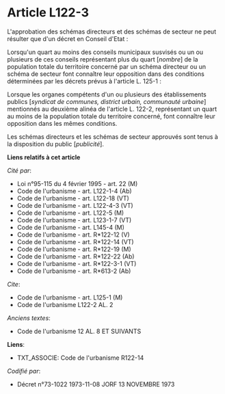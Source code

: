 # Article L122-3

L'approbation des schémas directeurs et des schémas de secteur ne peut résulter que d'un décret en Conseil d'Etat :

Lorsqu'un quart au moins des conseils municipaux susvisés ou un ou plusieurs de ces conseils représentant plus du quart
[*nombre*] de la population totale du territoire concerné par un schéma directeur ou un schéma de secteur font connaître leur
opposition dans des conditions déterminées par les décrets prévus à l'article L. 125-1 :

Lorsque les organes compétents d'un ou plusieurs des établissements publics [*syndicat de communes, district urbain,
communauté urbaine*] mentionnés au deuxième alinéa de l'article L. 122-2, représentant un quart au moins de la population
totale du territoire concerné, font connaître leur opposition dans les mêmes conditions.

Les schémas directeurs et les schémas de secteur approuvés sont tenus à la disposition du public [*publicité*].

**Liens relatifs à cet article**

_Cité par_:

  - Loi n°95-115 du 4 février 1995 - art. 22 (M)
  - Code de l'urbanisme - art. L122-1-4 (Ab)
  - Code de l'urbanisme - art. L122-18 (VT)
  - Code de l'urbanisme - art. L122-4-3 (VT)
  - Code de l'urbanisme - art. L122-5 (M)
  - Code de l'urbanisme - art. L123-1-7 (VT)
  - Code de l'urbanisme - art. L145-4 (M)
  - Code de l'urbanisme - art. R*122-12 (V)
  - Code de l'urbanisme - art. R*122-14 (VT)
  - Code de l'urbanisme - art. R*122-19 (M)
  - Code de l'urbanisme - art. R*122-22 (Ab)
  - Code de l'urbanisme - art. R*122-3-1 (VT)
  - Code de l'urbanisme - art. R*613-2 (Ab)

_Cite_:

  - Code de l'urbanisme - art. L125-1 (M)
  - Code de l'urbanisme L122-2 AL. 2

_Anciens textes_:

  - Code de l'urbanisme 12 AL. 8 ET SUIVANTS

**Liens**:

  - TXT_ASSOCIE: Code de l'urbanisme R122-14

_Codifié par_:

  - Décret n°73-1022 1973-11-08 JORF 13 NOVEMBRE 1973
